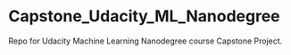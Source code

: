 # Capstone_Udacity_ML_Nanodegree
Repo for Udacity Machine Learning Nanodegree course Capstone Project.
